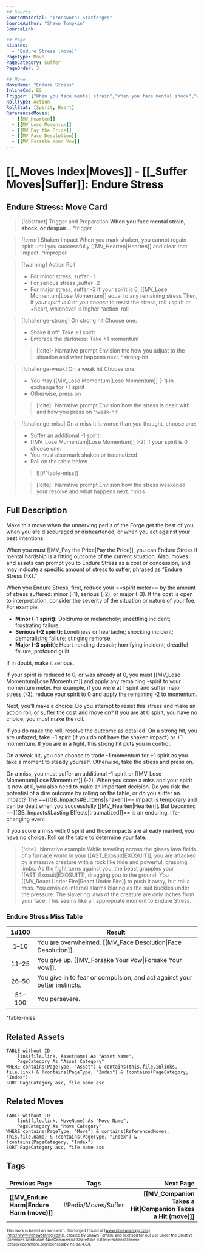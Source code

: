 ```yaml
---
## Source
SourceMaterial: "Ironsworn: Starforged"
SourceAuthor: "Shawn Tompkin"
SourceLink: 

## Page
aliases:
  - "Endure Stress (move)"
PageType: Move
PageCategory: Suffer
PageOrder: 3

## Move
MoveName: "Endure Stress"
InlineCmd: ES
Trigger: ["When you face mental strain","When you face mental shock","When you face mental despair"]
RollType: Action
RollStat: [Spirit, Heart]
ReferencedMoves: 
  - [[MV_Hearten]]
  - [[MV_Lose Momentum]]
  - [[MV_Pay the Price]]
  - [[MV_Face Desolution]]
  - [[MV_Forsake Your Vow]]
---
```

# [[_Moves Index|Moves]] - [[_Suffer Moves|Suffer]]: Endure Stress
## Endure Stress: Move Card
>[!abstract]  Trigger and Preparation
>**When you face mental strain, shock, or despair...** ^trigger

> [!error] Shaken Impact
> When you mark shaken, you cannot regain spirit until you successfully [[MV_Hearten|Hearten]] and clear that impact. ^improper

> [!warning] Action Roll
>- For minor stress, suffer -1
>- For serious stress ,suffer -2
>- For major stress, suffer -3
> If your spirit is 0, [[MV_Lose Momentum|Lose Momentum]] equal to any remaining stress
> Then, if *your spirit is 0* or *you choose* to resist the stress, roll +spirit or +heart, whichever is higher ^action-roll

> [!challenge-strong] On strong hit
> Choose one:
>- Shake it off: Take +1 spirit
>- Embrace the darkness: Take +1 momentum
> > [!cite]- Narrative prompt
> > Envision the how you adjust to the situation and what happens next. ^strong-hit

> [!challenge-weak] On a weak hit
> Choose one:
>- You may [[MV_Lose Momentum|Lose Momentum]] (-1) in exchange for +1 spirit
>- Otherwise, press on
> > [!cite]- Narrative prompt
> > Envision how the stress is dealt with and how you press on ^weak-hit

> [!challenge-miss] On a miss
>  It is worse than you thought, choose one:
>- Suffer an additional -1 spirit
>- [[MV_Lose Momentum|Lose Momentum]] (-2)
> If your spirit is 0, choose one:
>- You must also mark shaken or traumatized
>- Roll on the table below
> > ![[#^table-miss]]
> 
> > [!cite]- Narrative prompt
> > Envision how the stress weakened your resolve and what happens next. ^miss

## Full Description
Make this move when the unnerving perils of the Forge get the best of you, when you are discouraged or disheartened, or when you act against your best intentions. 

When you must [[MV_Pay the Price|Pay the Price]], you can Endure Stress if mental hardship is a fitting outcome of the current situation. Also, moves and assets can prompt you to Endure Stress as a cost or concession, and may indicate a specific amount of stress to suffer, phrased as “Endure Stress (-X).” 

When you Endure Stress, first, reduce your ==spirit meter== by the amount of stress suffered: minor (-1), serious (-2), or major (-3). If the cost is open to interpretation, consider the severity of the situation or nature of your foe. For example: 
- **Minor (-1 spirit):** Doldrums or melancholy; unsettling incident; frustrating failure. 
- **Serious (-2 spirit):** Loneliness or heartache; shocking incident; demoralizing failure; stinging remorse.
- **Major (-3 spirit):** Heart-rending despair; horrifying incident; dreadful failure; profound guilt. 

If in doubt, make it serious. 

If your spirit is reduced to 0, or was already at 0, you must [[MV_Lose Momentum|Lose Momentum]] and apply any remaining -spirit to your momentum meter. For example, if you were at 1 spirit and suffer major stress (-3), reduce your spirit to 0 and apply the remaining -2 to momentum. 

Next, you’ll make a choice: Do you attempt to resist this stress and make an action roll, or suffer the cost and move on? If you are at 0 spirit, you have no choice, you must make the roll. 

If you do make the roll, resolve the outcome as detailed. 
On a strong hit, you are unfazed; take +1 spirit (if you do not have the shaken impact) or +1 momentum. If you are in a fight, this strong hit puts you in control. 

On a weak hit, you can choose to trade -1 momentum for +1 spirit as you take a moment to steady yourself. Otherwise, take the stress and press on. 

On a miss, you must suffer an additional -1 spirit or [[MV_Lose Momentum|Lose Momentum]] (-2). When you score a miss and your spirit is now at 0, you also need to make an important decision. Do you risk the potential of a dire outcome by rolling on the table, or do you suffer an impact? The ==[[GB_Impacts#Burdens|shaken]]== impact is temporary and can be dealt when you successfully [[MV_Hearten|Hearten]]. But becoming ==[[GB_Impacts#Lasting Effects|traumatized]]== is an enduring, life-changing event. 

If you score a miss with 0 spirit and those impacts are already marked, you have no choice. Roll on the table to determine your fate. 

> [!cite]- Narrative example
> While traveling across the glassy lava fields of a furnace world in your [[AST_Exosuit|EXOSUIT]], you are attacked by a massive creature with a rock like hide and powerful, grasping limbs. As the fight turns against you, the beast grapples your [[AST_Exosuit|EXOSUIT]], dragging you to the ground. You [[MV_React Under Fire|React Under Fire]] to push it away, but roll a miss. You envision internal alarms blaring as the suit buckles under the pressure. The slavering jaws of the creature are only inches from your face. This seems like an appropriate moment to Endure Stress.

### Endure Stress Miss Table
| 1d100 | Result |
|:---:| --- |
| 1–10 | You are overwhelmed. [[MV_Face Desolution\|Face Desolution]]. |
| 11–25 | You give up. [[MV_Forsake Your Vow\|Forsake Your Vow]]. |
| 26–50 | You give in to fear or compulsion, and act against your better instincts. |
| 51–100 | You persevere. |
^table-miss

## Related Assets
```dataview
TABLE without ID
	link(file.link, AssetName) As "Asset Name",
	PageCategory As "Asset Category"
WHERE contains(PageType, "Asset") & contains(this.file.inlinks, file.link) & !contains(PageType, "Index") & !contains(PageCategory, "Index")
SORT PageCategory asc, file.name asc
```

## Related Moves
```dataview
TABLE without ID
	link(file.link, MoveName) As "Move Name",
	PageCategory As "Move Category"
WHERE contains(PageType, "Move") & contains(ReferencedMoves, this.file.name) & !contains(PageType, "Index") & !contains(PageCategory, "Index")
SORT PageCategory asc, file.name asc
```

## Tags
| Previous Page | Tags | Next Page |
|:--- |:---:| ---:|
| **[[MV_Endure Harm\|Endure Harm (move)]]** | #Pedia/Moves/Suffer | **[[MV_Companion Takes a Hit\|Companion Takes a Hit (move)]]** |

<font size=-2>This work is based on Ironsworn: Starforged (found at [www.ironswornrpg.com](http://www.ironswornrpg.com)), created by Shawn Tomkin, and licensed for our use under the Creative Commons Attribution-NonCommercial-ShareAlike 4.0 International license  (creativecommons.org/licenses/by-nc-sa/4.0/).</font>